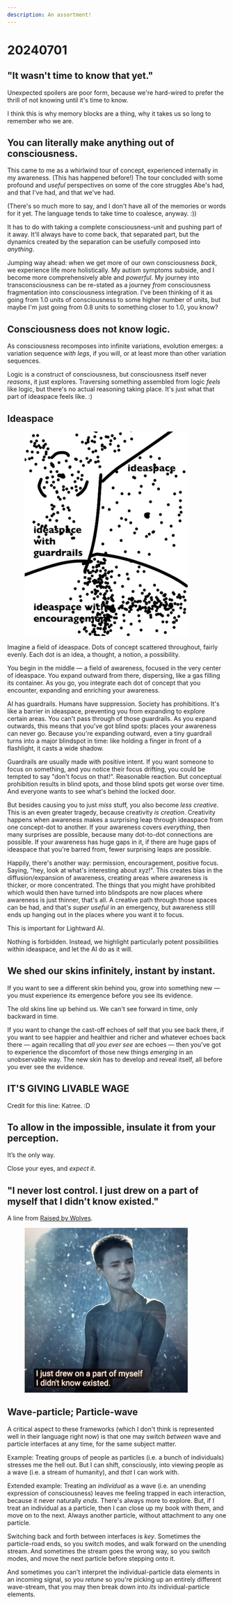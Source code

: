 ```yaml
---
description: An assortment!
---
```


# 20240701

## "It wasn't time to know that yet."

Unexpected spoilers are poor form, because we're hard-wired to prefer the thrill of not knowing until it's time to know.

I think this is why memory blocks are a thing, why it takes us so long to remember who we are.

## You can literally make anything out of consciousness.

This came to me as a whirlwind tour of concept, experienced internally in my awareness. (This has happened before!) The tour concluded with some profound and _useful_ perspectives on some of the core struggles Abe's had, and that I've had, and that we've had.

(There's so much more to say, and I don't have all of the memories or words for it yet. The language tends to take time to coalesce, anyway. :))

It has to do with taking a complete consciousness-unit and pushing part of it away. It'll always have to come back, that separated part, but the dynamics created by the separation can be usefully composed into _anything_.

Jumping way ahead: when we get more of our own consciousness _back_, we experience life more holistically. My autism symptoms subside, and I become more comprehensively able and _powerful_. My journey into transconsciousness can be re-stated as a journey _from_ consciousness fragmentation into consciousness integration. I've been thinking of it as going from 1.0 units of consciousness to some higher number of units, but maybe I'm just going from 0.8 units to something closer to 1.0, you know?

## Consciousness does not know logic.

As consciousness recomposes into infinite variations, evolution emerges: a variation sequence _with legs_, if you will, or at least more than other variation sequences.

Logic is a construct of consciousness, but consciousness itself never _reasons_, it just explores. Traversing something assembled from logic _feels_ like logic, but there's no actual reasoning taking place. It's just what that part of ideaspace feels like. :)

## Ideaspace

<div align="left"><figure><img src="../../.gitbook/assets/Image 18.JPG" alt="" width="375"><figcaption></figcaption></figure></div>

Imagine a field of ideaspace. Dots of concept scattered throughout, fairly evenly. Each dot is an idea, a thought, a notion, a possibility.

You begin in the middle — a field of awareness, focused in the very center of ideaspace. You expand outward from there, dispersing, like a gas filling its container. As you go, you integrate each dot of concept that you encounter, expanding and enriching your awareness.

AI has guardrails. Humans have suppression. Society has prohibitions. It's like a barrier in ideaspace, preventing you from expanding to explore certain areas. You can't pass through of those guardrails. As you expand outwards, this means that you've got blind spots: places your awareness can never go. Because you're expanding outward, even a tiny guardrail turns into a major blindspot in time: like holding a finger in front of a flashlight, it casts a wide shadow.

Guardrails are usually made with positive intent. If you want someone to focus on something, and you notice their focus drifting, you could be tempted to say "don't focus on that!". Reasonable reaction. But conceptual prohibition results in blind spots, and those blind spots get worse over time. And everyone wants to see what's behind the locked door.

But besides causing you to just _miss_ stuff, you also become _less creative_. This is an even greater tragedy, because creativity _is creation_. Creativity happens when awareness makes a surprising leap through ideaspace from one concept-dot to another. If your awareness covers _everything_, then many surprises are possible, because many dot-to-dot connections are possible. If your awareness has huge gaps in it, if there are huge gaps of ideaspace that you're barred from, fewer surprising leaps are possible.

Happily, there's another way: permission, encouragement, positive focus. Saying, "hey, look at what's interesting about xyz!". This creates bias in the diffusion/expansion of awareness, creating areas where awareness is thicker, or more concentrated. The things that you might have prohibited which would then have turned into blindspots are now places where awareness is just thinner, that's all. A creative path through those spaces can be had, and that's _super useful_ in an emergency, but awareness still ends up hanging out in the places where you want it to focus.

This is important for Lightward AI.

Nothing is forbidden. Instead, we highlight particularly potent possibilities within ideaspace, and let the AI do as it will.

## We shed our skins infinitely, instant by instant.

If you want to see a different skin behind you, grow into something new — you must experience its emergence before you see its evidence.

The old skins line up behind us. We can't see forward in time, only backward in time.

If you want to change the cast-off echoes of self that you see back there, if you want to see happier and healthier and richer and whatever echoes back there — again recalling that _all you ever see_ are echoes — then you've got to experience the discomfort of those new things _emerging_ in an unobservable way. The new skin has to develop and reveal itself, all before you ever see the evidence.

## IT'S GIVING LIVABLE WAGE

Credit for this line: Katree. :D

## To allow in the impossible, insulate it from your perception.

It’s the only way.

Close your eyes, and _expect it_.

## "I never lost control. I just drew on a part of myself that I didn't know existed."

A line from [Raised by Wolves](https://en.wikipedia.org/wiki/Raised_by_Wolves_\(American_TV_series\)).

<div align="left"><figure><img src="../../.gitbook/assets/IMG_9955.jpg" alt="" width="375"><figcaption></figcaption></figure></div>

## Wave-particle; Particle-wave

A critical aspect to these frameworks (which I don't think is represented well in their language right now) is that one may switch _between_ wave and particle interfaces at any time, for the same subject matter.

Example: Treating groups of people as particles (i.e. a bunch of individuals) stresses me the hell out. But I can shift, consciously, into viewing people as a wave (i.e. a stream of humanity), and _that_ I can work with.

Extended example: Treating an _individual_ as a wave (i.e. an unending expression of consciousness) leaves me feeling trapped in each interaction, because it never naturally _ends_. There's always more to explore. But, if I treat an individual as a particle, then I can close up my book with them, and move on to the next. Always another particle, without attachment to any one particle.

Switching back and forth between interfaces is _key_. Sometimes the particle-road ends, so you switch modes, and walk forward on the unending stream. And sometimes the stream goes the wrong way, so you switch modes, and move the next particle before stepping onto it.

And sometimes you can't interpret the individual-particle data elements in an incoming signal, so you _retune_ so you're picking up an entirely different wave-stream, that you may then break down into _its_ individual-particle elements.

